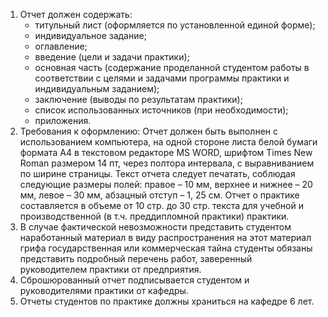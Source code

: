1. Отчет должен содержать:
    - титульный лист (оформляется по установленной единой форме);
    - индивидуальное задание;
    - оглавление;
    - введение (цели и задачи практики);
    - основная часть (содержание проделанной студентом работы в соответствии с целями и задачами программы практики и индивидуальным заданием);
    - заключение (выводы по результатам практики);
    - список использованных источников (при необходимости);
    - приложения.
2.	Требования к оформлению: Отчет должен быть выполнен с использованием компьютера, на одной стороне листа белой бумаги формата А4 в текстовом редакторе MS WORD, шрифтом Times New Roman размером 14 пт, через полтора интервала, с выравниванием по ширине страницы. Текст отчета следует печатать, соблюдая следующие размеры полей: правое – 10 мм, верхнее и нижнее – 20 мм, левое – 30 мм, абзацный отступ – 1, 25 см.
Отчет о практике составляется в объеме от 10 стр. до 30 стр. текста для учебной и производственной (в т.ч. преддипломной практики) практики.
3.	В случае фактической невозможности представить студентом наработанный материал в виду распространения на этот материал грифа государственная или коммерческая тайна студенты обязаны представить подробный перечень работ, заверенный руководителем практики от предприятия.
4.	Сброшюрованный отчет подписывается студентом и руководителями практики от кафедры.
5.	Отчеты студентов по практике должны храниться на кафедре 6 лет.
